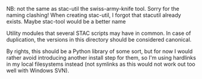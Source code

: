 NB: not the same as stac-util the swiss-army-knife tool.
Sorry for the naming clashing! When creating stac-util,
I forgot that stacutil already exists. Maybe stac-tool
would be a better name

Utility modules that several STAC scripts may have in common.
In case of duplication, the versions in this directory should
be considered canonical.

By rights, this should be a Python library of some sort, but
for now I would rather avoid introducing another install step
for them, so I'm using hardlinks in my local filesystems
instead (not symlinks as this would not work out too well with
Windows SVN).
